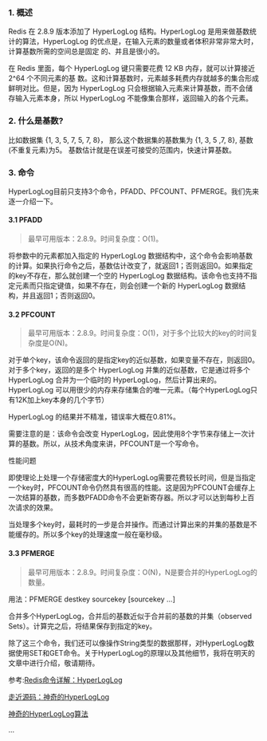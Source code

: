 ### 1. 概述

Redis 在 2.8.9 版本添加了 HyperLogLog 结构。HyperLogLog 是用来做基数统计的算法，HyperLogLog 的优点是，在输入元素的数量或者体积非常非常大时，计算基数所需的空间总是固定 的、并且是很小的。

在 Redis 里面，每个 HyperLogLog 键只需要花费 12 KB 内存，就可以计算接近 2^64 个不同元素的基 数。这和计算基数时，元素越多耗费内存就越多的集合形成鲜明对比。但是，因为 HyperLogLog 只会根据输入元素来计算基数，而不会储存输入元素本身，所以 HyperLogLog 不能像集合那样，返回输入的各个元素。

### 2. 什么是基数?

比如数据集 {1, 3, 5, 7, 5, 7, 8}， 那么这个数据集的基数集为 {1, 3, 5 ,7, 8}, 基数(不重复元素)为5。 基数估计就是在误差可接受的范围内，快速计算基数。

### 3. 命令

HyperLogLog目前只支持3个命令，PFADD、PFCOUNT、PFMERGE。我们先来逐一介绍一下。

#### 3.1 PFADD

> 最早可用版本：2.8.9。时间复杂度：O(1)。

将参数中的元素都加入指定的 HyperLogLog 数据结构中，这个命令会影响基数的计算。如果执行命令之后，基数估计改变了，就返回1；否则返回0。如果指定的key不存在，那么就创建一个空的 HyperLogLog 数据结构。该命令也支持不指定元素而只指定键值，如果不存在，则会创建一个新的 HyperLogLog 数据结构，并且返回1；否则返回0。

#### 3.2 PFCOUNT

> 最早可用版本：2.8.9。时间复杂度：O(1)，对于多个比较大的key的时间复杂度是O(N)。

对于单个key，该命令返回的是指定key的近似基数，如果变量不存在，则返回0。对于多个key，返回的是多个 HyperLogLog 并集的近似基数，它是通过将多个 HyperLogLog 合并为一个临时的 HyperLogLog，然后计算出来的。HyperLogLog 可以用很少的内存来存储集合的唯一元素。（每个HyperLogLog只有12K加上key本身的几个字节）

HyperLogLog 的结果并不精准，错误率大概在0.81%。

需要注意的是：该命令会改变 HyperLogLog，因此使用8个字节来存储上一次计算的基数。所以，从技术角度来讲，PFCOUNT是一个写命令。

性能问题

即使理论上处理一个存储密度大的HyperLogLog需要花费较长时间，但是当指定一个key时，PFCOUNT命令仍然具有很高的性能。这是因为PFCOUNT会缓存上一次结算的基数，而多数PFADD命令不会更新寄存器。所以才可以达到每秒上百次请求的效果。

当处理多个key时，最耗时的一步是合并操作。而通过计算出来的并集的基数是不能缓存的。所以多个key的处理速度一般在毫秒级。

#### 3.3 PFMERGE

> 最早可用版本：2.8.9。时间复杂度：O(N)，N是要合并的HyperLogLog的数量。

用法：PFMERGE destkey sourcekey [sourcekey …]

合并多个HyperLogLog，合并后的基数近似于合并前的基数的并集（observed Sets）。计算完之后，将结果保存到指定的key。

除了这三个命令，我们还可以像操作String类型的数据那样，对HyperLogLog数据使用SET和GET命令。关于HyperLogLog的原理以及其他细节，我将在明天的文章中进行介绍，敬请期待。



参考:[Redis命令详解：HyperLogLog](https://mp.weixin.qq.com/s/vZ2c0lKXJNR1x8Is10iWkA)

[走近源码：神奇的HyperLogLog](https://mp.weixin.qq.com/s/4uyaGeqz9nfSnZGih4JBBw)

[神奇的HyperLogLog算法](http://www.rainybowe.com/blog/2017/07/13/%E7%A5%9E%E5%A5%87%E7%9A%84HyperLogLog%E7%AE%97%E6%B3%95/index.html?utm_source=tuicool&utm_medium=referral)


...
